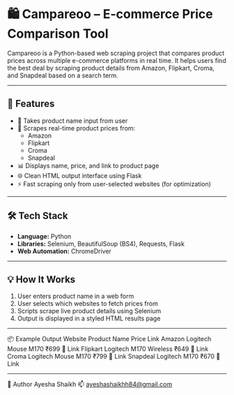# 🛍️ Campareoo – E-commerce Price Comparison Tool

Campareoo is a Python-based web scraping project that compares product prices across multiple e-commerce platforms in real time. It helps users find the best deal by scraping product details from Amazon, Flipkart, Croma, and Snapdeal based on a search term.

---

## 🚀 Features

- 🔎 Takes product name input from user
- 🛒 Scrapes real-time product prices from:
  - Amazon
  - Flipkart
  - Croma
  - Snapdeal
- 📊 Displays name, price, and link to product page
- 🌐 Clean HTML output interface using Flask
- ⚡ Fast scraping only from user-selected websites (for optimization)

---

## 🛠️ Tech Stack

- **Language:** Python  
- **Libraries:** Selenium, BeautifulSoup (BS4), Requests, Flask  
- **Web Automation:** ChromeDriver  

---
## 💡 How It Works

1. User enters product name in a web form
2. User selects which websites to fetch prices from
3. Scripts scrape live product details using Selenium
4. Output is displayed in a styled HTML results page

---
📦 Example Output
Website	Product Name	Price	Link
Amazon	Logitech Mouse M170	₹699	🔗 Link
Flipkart	Logitech M170 Wireless	₹649	🔗 Link
Croma	Logitech Mouse M170	₹799	🔗 Link
Snapdeal	Logitech M170	₹670	🔗 Link

---
🧠 Author
Ayesha Shaikh
📫 ayeshashaikhh84@gmail.com



